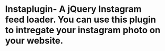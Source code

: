 # Instaplugin- A jQuery Instagram feed loader. You can use this plugin to intregate your instagram photo on your website.